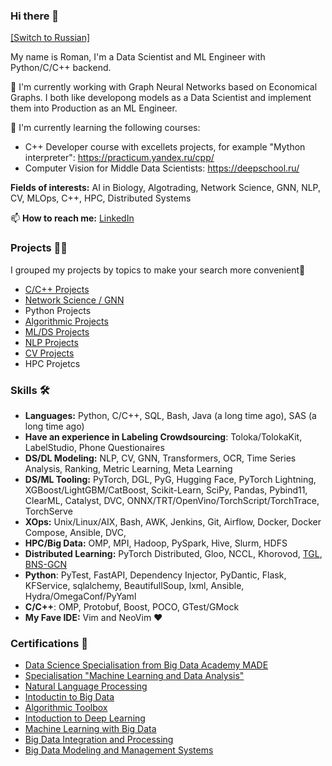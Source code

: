 ### Hi there 👋

[[Switch to Russian]](https://github.com/roman-4erkasov/roman-4erkasov/blob/main/ru_profile.md)

My name is Roman, I'm a Data Scientist and ML Engineer with Python/C/C++ backend. 

🔭 I'm currently working with Graph Neural Networks based on Economical Graphs.
I both like developong models as a Data Scientist and implement them into Production as an ML Engineer.

🌱  I'm currently learning the following courses:
 - C++ Developer course with excellets projects, for example "Mython interpreter": https://practicum.yandex.ru/cpp/
 - Computer Vision for Middle Data Scientists: https://deepschool.ru/


**Fields of interests:** AI in Biology, Algotrading, Network Science, GNN, NLP, CV, MLOps, C++, HPC, Distributed Systems


📫 **How to reach me:** [LinkedIn](https://www.linkedin.com/in/roman-cherkasov-aba6931a2?trk=contact-info)


### Projects 👷‍♀️
I grouped my projects by topics to make your search more convenient🤗
 - [C/C++ Projects](https://github.com/roman-4erkasov/roman-4erkasov/blob/main/cpp_portfolio.md)
 - [Network Science / GNN](https://github.com/roman-4erkasov/roman-4erkasov/blob/main/graph_portfolio.md)
 - Python Projects
 - [Algorithmic Projects](https://github.com/roman-4erkasov/roman-4erkasov/blob/main/algo_portfolio.md)
 - [ML/DS Projects](https://github.com/roman-4erkasov/roman-4erkasov/blob/main/classicds_portfolio.md)
 - [NLP Projects](https://github.com/roman-4erkasov/roman-4erkasov/blob/main/nlp_portfolio.md)
 - [CV Projects](https://github.com/roman-4erkasov/roman-4erkasov/blob/main/cv_portfolio.md)
 - HPC Projetcs

### Skills 🛠️

 - **Languages:** Python, C/C++, SQL, Bash, Java (a long time ago), SAS (a long time ago)
 - **Have an experience in Labeling Crowdsourcing**: Toloka/TolokaKit, LabelStudio, Phone Questionaires
 - **DS/DL Modeling:** NLP, CV, GNN, Transformers, OCR, Time Series Analysis, Ranking, Metric Learning, Meta Learning
 - **DS/ML Tooling:** PyTorch, DGL, PyG, Hugging Face, PyTorch Lightning, XGBoost/LightGBM/CatBoost, Scikit-Learn, SciPy, Pandas, Pybind11, ClearML, Catalyst, DVC, ONNX/TRT/OpenVino/TorchScript/TorchTrace, TorchServe
 - **XOps:** Unix/Linux/AIX, Bash, AWK, Jenkins, Git, Airflow, Docker, Docker Compose, Ansible, DVC, 
 - **HPC/Big Data:** OMP, MPI, Hadoop, PySpark, Hive, Slurm, HDFS
 - **Distributed Learning:** PyTorch Distributed, Gloo, NCCL, Khorovod, [TGL](https://github.com/amazon-science/tgl), [BNS-GCN](https://github.com/GATECH-EIC/BNS-GCN)
 - **Python**: PyTest, FastAPI, Dependency Injector, PyDantic, Flask, KFService, sqlalchemy, BeautifullSoup, lxml, Ansible, Hydra/OmegaConf/PyYaml
 - **C/C++**: OMP, Protobuf, Boost, POCO, GTest/GMock
 - **My Fave IDE:** Vim and NeoVim ❤️
 

 
 
 ### Certifications 💪
  - [Data Science Specialisation from Big Data Academy MADE]( https://data.vk.company/curriculum/certificates/download/5040/f1f7b2b5-eae5-4d82-958f-299ca010db04/)
  - [Specialisation "Machine Learning and Data Analysis"](https://coursera.org/share/a880e1df16018d50836e4f8f3eac8019)
  - [Natural Language Processing](https://coursera.org/share/0175defc109c02ee68d79be44c66698a)
  - [Intoductin to Big Data](https://coursera.org/share/1e61096220924b74183fa98da4056319)
  - [Algorithmic Toolbox](https://coursera.org/share/e053d35cf823fec3703bcb3ee3dc1c85)
  - [Intoduction to Deep Learning](https://coursera.org/share/a0ad9f67b013a8f1f9b5cbc4d3221e31)
  - [Machine Learning with Big Data](https://coursera.org/share/b17d7fec11f2d1375b1ff0f037a80657)
  - [Big Data Integration and Processing](https://coursera.org/share/706710f84088cab3ca599d988e62f1dc)
  - [Big Data Modeling and Management Systems](https://coursera.org/share/1f572ade18231af13776cd3833964a9d)
 
 

<!--
**roman-4erkasov/roman-4erkasov** is a ✨ _special_ ✨ repository because its `README.md` (this file) appears on your GitHub profile.

Here are some ideas to get you started:

- 🔭 I’m currently working on ...
- 🌱 I’m currently learning ...
- 👯 I’m looking to collaborate on ...
- 🤔 I’m looking for help with ...
- 💬 Ask me about ...
- 📫 How to reach me: ...
- 😄 Pronouns: ...
- ⚡ Fun fact: ...
-->
